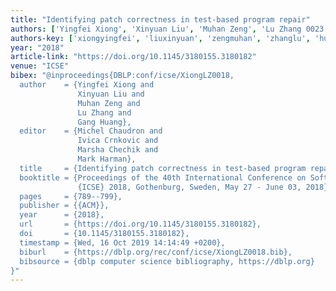 ```yaml
---
title: "Identifying patch correctness in test-based program repair"
authors: ['Yingfei Xiong', 'Xinyuan Liu', 'Muhan Zeng', 'Lu Zhang 0023', 'Gang Huang 0001']
authors-key: ['xiongyingfei', 'liuxinyuan', 'zengmuhan', 'zhanglu', 'huanggang']
year: "2018"
article-link: "https://doi.org/10.1145/3180155.3180182"
venue: "ICSE"
bibex: "@inproceedings{DBLP:conf/icse/XiongLZ0018,
  author    = {Yingfei Xiong and
               Xinyuan Liu and
               Muhan Zeng and
               Lu Zhang and
               Gang Huang},
  editor    = {Michel Chaudron and
               Ivica Crnkovic and
               Marsha Chechik and
               Mark Harman},
  title     = {Identifying patch correctness in test-based program repair},
  booktitle = {Proceedings of the 40th International Conference on Software Engineering,
               {ICSE} 2018, Gothenburg, Sweden, May 27 - June 03, 2018},
  pages     = {789--799},
  publisher = {{ACM}},
  year      = {2018},
  url       = {https://doi.org/10.1145/3180155.3180182},
  doi       = {10.1145/3180155.3180182},
  timestamp = {Wed, 16 Oct 2019 14:14:49 +0200},
  biburl    = {https://dblp.org/rec/conf/icse/XiongLZ0018.bib},
  bibsource = {dblp computer science bibliography, https://dblp.org}
}"
---
```

